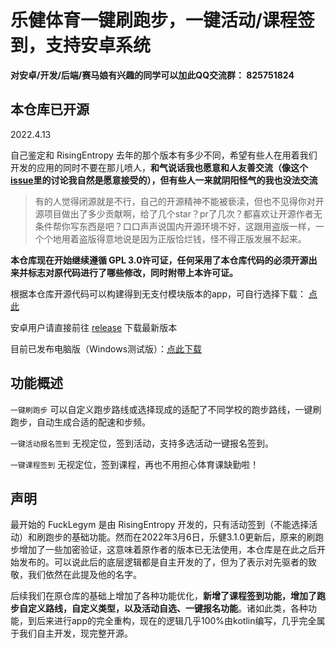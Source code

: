 # 乐健体育一键刷跑步，一键活动/课程签到，支持安卓系统

**对安卓/开发/后端/赛马娘有兴趣的同学可以加此QQ交流群： 825751824**

## 本仓库已开源

2022.4.13

自己鉴定和 RisingEntropy 去年的那个版本有多少不同，希望有些人在用着我们开发的应用的同时不要在那儿喷人，**和气说话我也愿意和人友善交流（像这个[issue](https://github.com/Foreverddb/FuckLegym/issues/26)里的讨论我自然是愿意接受的），但有些人一来就阴阳怪气的我也没法交流**

> 有的人觉得闭源就是不行，自己的开源精神不能被亵渎，但也不见得你对开源项目做出了多少贡献啊，给了几个star？pr了几次？都喜欢让开源作者无条件帮你写东西是吧？口口声声说国内开源环境不好，这跟用盗版一样，一个个地用着盗版得意地说是因为正版恰烂钱，怪不得正版发展不起来。

**本仓库现在开始继续遵循 GPL 3.0许可证，任何采用了本仓库代码的必须开源出来并标志对原代码进行了哪些修改，同时附带上本许可证。**

根据本仓库开源代码可以构建得到无支付模块版本的app，可自行选择下载： [点此](https://github.com/Foreverddb/FuckLegym/raw/master/app/release/app-release.apk)

安卓用户请直接前往 [release](https://github.com/Foreverddb/FuckLegym/releases) 下载最新版本

目前已发布电脑版（Windows测试版）：[点此下载](https://github.com/Foreverddb/FuckLegym-Desktop)

## 功能概述

`一键刷跑步` 可以自定义跑步路线或选择现成的适配了不同学校的跑步路线，一键刷跑步，自动生成合适的配速和步频。

`一键活动报名签到` 无视定位，签到活动，支持多选活动一键报名签到。

`一键课程签到` 无视定位，签到课程，再也不用担心体育课缺勤啦！

## 声明

最开始的 FuckLegym 是由 RisingEntropy 开发的，只有活动签到（不能选择活动）和刷跑步的基础功能。然而在2022年3月6日，乐健3.1.0更新后，原来的刷跑步增加了一些加密验证，这意味着原作者的版本已无法使用，本仓库是在此之后开始发布的。可以说此后的底层逻辑都是自主开发的了，但为了表示对先驱者的致敬，我们依然在此提及他的名字。

后续我们在原仓库的基础上增加了各种功能优化，**新增了课程签到功能，增加了跑步自定义路线，自定义类型，以及活动自选、一键报名功能**。诸如此类，各种功能，到后来进行app的完全重构，现在的逻辑几乎100%由kotlin编写，几乎完全属于我们自主开发，现完整开源。

